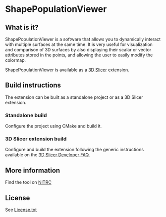 ShapePopulationViewer
=====================

## What is it?

ShapePopulationViewer is a software that allows you to dynamically interact with
multiple  surfaces at the same time. It is very useful for visualization and
comparison of 3D surfaces by also displaying their scalar or vector attributes
stored in the points, and allowing the user to easily modify the colormap.

ShapePopulationViewer is available as a [3D Slicer](http://www.slicer.org) extension.

## Build instructions

The extension can be built as a standalone project or as a 3D Slicer extension.

### Standalone build

Configure the project using CMake and build it.

### 3D Slicer extension build

Configure and build the extension following the generic instructions available
on the [3D Slicer Developer FAQ](https://www.slicer.org/wiki/Documentation/Nightly/Developers/FAQ/Extensions#How_to_build_an_extension_.3F). 

## More information

Find the tool on [NITRC](http://www.nitrc.org/projects/shapepopviewer)

## License

See [License.txt](License.txt)
